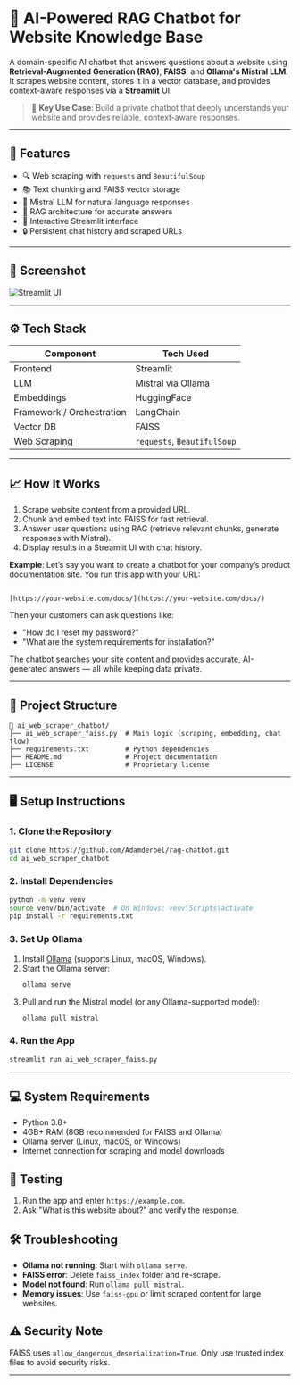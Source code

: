 # 🧠 AI-Powered RAG Chatbot for Website Knowledge Base

A domain-specific AI chatbot that answers questions about a website using **Retrieval-Augmented Generation (RAG)**, **FAISS**, and **Ollama's Mistral LLM**. It scrapes website content, stores it in a vector database, and provides context-aware responses via a **Streamlit** UI.

> 📌 **Key Use Case**: Build a private chatbot that deeply understands your website and provides reliable, context-aware responses.

---
## 🚀 Features
- 🔍 Web scraping with `requests` and `BeautifulSoup`
- 📚 Text chunking and FAISS vector storage
- 💬 Mistral LLM for natural language responses
- 🧩 RAG architecture for accurate answers
- 🧪 Interactive Streamlit interface
- 🔒 Persistent chat history and scraped URLs
---
## 📸 Screenshot


![Streamlit UI](screenshots/Demo1.png)

---

## ⚙️ Tech Stack
| Component | Tech Used |
|-----------|-----------|
| Frontend | Streamlit |
| LLM | Mistral via Ollama |
| Embeddings | HuggingFace |
| Framework / Orchestration | LangChain |
| Vector DB | FAISS |
| Web Scraping | `requests`, `BeautifulSoup` |

---

## 📈 How It Works
1. Scrape website content from a provided URL.
2. Chunk and embed text into FAISS for fast retrieval.
3. Answer user questions using RAG (retrieve relevant chunks, generate responses with Mistral).
4. Display results in a Streamlit UI with chat history.

**Example**:
Let’s say you want to create a chatbot for your company’s product documentation site. You run this app with your URL:

```

[https://your-website.com/docs/](https://your-website.com/docs/)

````

Then your customers can ask questions like:

- "How do I reset my password?"
- "What are the system requirements for installation?"

The chatbot searches your site content and provides accurate, AI-generated answers — all while keeping data private.

---

## 📂 Project Structure
```
📁 ai_web_scraper_chatbot/
├── ai_web_scraper_faiss.py  # Main logic (scraping, embedding, chat flow)
├── requirements.txt         # Python dependencies
├── README.md                # Project documentation
├── LICENSE                  # Proprietary license
```

---

## 🖥️ Setup Instructions

### 1. Clone the Repository
```bash
git clone https://github.com/Adamderbel/rag-chatbot.git
cd ai_web_scraper_chatbot
```

### 2. Install Dependencies
```bash
python -m venv venv
source venv/bin/activate  # On Windows: venv\Scripts\activate
pip install -r requirements.txt
```

### 3. Set Up Ollama
1. Install [Ollama](https://ollama.com/download) (supports Linux, macOS, Windows).
2. Start the Ollama server:
   ```bash
   ollama serve
   ```
3. Pull and run the Mistral model (or any Ollama-supported model):
   ```bash
   ollama pull mistral
   ```

### 4. Run the App
```bash
streamlit run ai_web_scraper_faiss.py
```

---

## 💻 System Requirements
- Python 3.8+
- 4GB+ RAM (8GB recommended for FAISS and Ollama)
- Ollama server (Linux, macOS, or Windows)
- Internet connection for scraping and model downloads

## 🧪 Testing
1. Run the app and enter `https://example.com`.
2. Ask "What is this website about?" and verify the response.

## 🛠️ Troubleshooting
- **Ollama not running**: Start with `ollama serve`.
- **FAISS error**: Delete `faiss_index` folder and re-scrape.
- **Model not found**: Run `ollama pull mistral`.
- **Memory issues**: Use `faiss-gpu` or limit scraped content for large websites.

## ⚠️ Security Note
FAISS uses `allow_dangerous_deserialization=True`. Only use trusted index files to avoid security risks.

---


